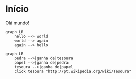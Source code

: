 # Início
Olá mundo!

```mermaid
graph LR
    hello --> world
    world --> again
    again --> hello
```

```mermaid
graph LR
    pedra -->|ganha de|tesoura
    papel -->|ganha de|pedra
    tesoura -->|ganha de|papel
    click tesoura "http://pt.wikipedia.org/wiki/Tesoura"
```
